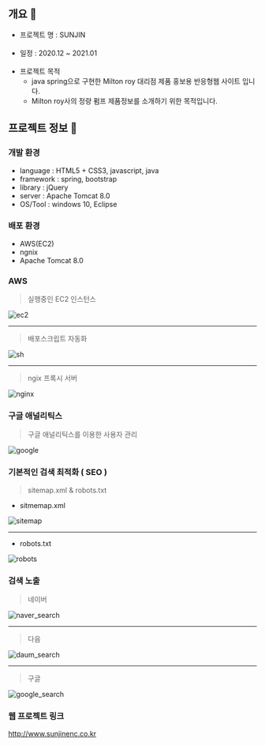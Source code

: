 ## 개요 :wave:
- 프로젝트 명 : SUNJIN
<br><br>
- 일정 : 2020.12 ~ 2021.01
<br><br>
- 프로젝트 목적
    - java spring으로 구현한 Milton roy 대리점 제품 홍보용 반응형웹 사이트 입니다.
    - Milton roy사의 정량 펌프 제품정보를 소개하기 위한 목적입니다.

## 프로젝트 정보 :punch:

### 개발 환경
* language : HTML5 + CSS3, javascript, java
* framework : spring, bootstrap
* library : jQuery
* server : Apache Tomcat 8.0
* OS/Tool : windows 10, Eclipse

### 배포 환경
* AWS(EC2)
* ngnix
* Apache Tomcat 8.0

### AWS

> 실행중인 EC2 인스턴스

![ec2](https://github.com/SbinSho/spring5-website/blob/master/img/ec2.png)

---

> 배포스크립트 자동화

![sh](https://github.com/SbinSho/spring5-website/blob/master/img/sh.png)

---

> ngix 프록시 서버

![nginx](https://github.com/SbinSho/spring5-website/blob/master/img/nginx.png)


### 구글 애널리틱스

> 구글 애널리틱스를 이용한 사용자 관리

![google](https://github.com/SbinSho/spring5-website/blob/master/img/google.png)



### 기본적인 검색 최적화 ( SEO )

> sitemap.xml & robots.txt

* sitmemap.xml

![sitemap](https://github.com/SbinSho/spring5-website/blob/master/img/sitemap.png)

---

* robots.txt

![robots](https://github.com/SbinSho/spring5-website/blob/master/img/robots.png)


### 검색 노출

> 네이버

![naver_search](https://github.com/SbinSho/spring5-website/blob/master/img/naver_search.png)


---

> 다음

![daum_search](https://github.com/SbinSho/spring5-website/blob/master/img/daum_search.png)

---

> 구글

![google_search](https://github.com/SbinSho/spring5-website/blob/master/img/google_search.png)

### 웹 프로젝트 링크

<http://www.sunjinenc.co.kr>

